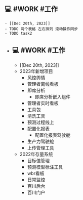 ## 💻 #WORK #工作
	- [[Dec 20th, 2023]]
	- TODO 两个表格 左右排列 滚动操作同步
	- TODO task2
- ## 💻 #WORK #工作
	- [[Dec 20th, 2023]]
	- 2023年新增项目
		- 风控舆情
		- 管理者离线看板
		- 即席分析
			- 即席分析嵌入组件
		- 管理者实时看板
		- 工具包
		- 清洗工具
		- 预测过程线上
		- 配置化报表
			- 配置化报表驾驶舱
		- 生产力驾驶舱
		- 上传管理工具
	- 2022年存量系统
		- 目标值管理
		- 预测模型标注工具
		- wbr看板
		- 日常监控
		- 百川后台
		- 百川门户